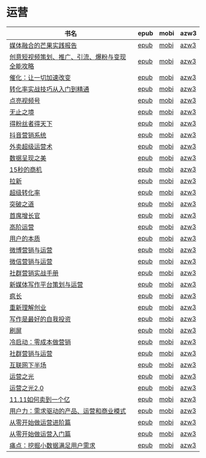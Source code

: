 # 运营

| 书名 | epub | mobi | azw3 |
| --- | --- | --- | --- |
| [媒体融合的芒果实践报告](http://ct.dalanmei.com/f/31084289-771240970-25c5ff) | [epub](http://ct.dalanmei.com/f/31084289-771240970-25c5ff) | [mobi](http://ct.dalanmei.com/f/31084289-771229381-92e3f0) | [azw3](http://ct.dalanmei.com/f/31084289-771233015-41110d) |
| [创意短视频策划、推广、引流、爆粉与变现全能攻略](http://ct.dalanmei.com/f/31084289-570357805-d00688) | [epub](http://ct.dalanmei.com/f/31084289-570357805-d00688) | [mobi](http://ct.dalanmei.com/f/31084289-570152052-02a873) | [azw3](http://ct.dalanmei.com/f/31084289-571406035-2a4aca) |
| [催化：让一切加速改变](http://ct.dalanmei.com/f/31084289-570266798-155dbc) | [epub](http://ct.dalanmei.com/f/31084289-570266798-155dbc) | [mobi](http://ct.dalanmei.com/f/31084289-570123000-10cf45) | [azw3](http://ct.dalanmei.com/f/31084289-571407314-e7a2c0) |
| [转化率实战技巧从入门到精通](http://ct.dalanmei.com/f/31084289-570267923-af33f7) | [epub](http://ct.dalanmei.com/f/31084289-570267923-af33f7) | [mobi](http://ct.dalanmei.com/f/31084289-570125246-8c4dd7) | [azw3](http://ct.dalanmei.com/f/31084289-571407607-e0f2f2) |
| [点亮视频号](http://ct.dalanmei.com/f/31084289-570269866-82b257) | [epub](http://ct.dalanmei.com/f/31084289-570269866-82b257) | [mobi](http://ct.dalanmei.com/f/31084289-570127608-253efb) | [azw3](http://ct.dalanmei.com/f/31084289-571409624-23d3cc) |
| [无止之境](http://ct.dalanmei.com/f/31084289-570259243-50c09f) | [epub](http://ct.dalanmei.com/f/31084289-570259243-50c09f) | [mobi](http://ct.dalanmei.com/f/31084289-570108741-8ce4b5) | [azw3](http://ct.dalanmei.com/f/31084289-571416278-67f3c9) |
| [得粉丝者得天下](http://ct.dalanmei.com/f/31084289-572017217-e28c35) | [epub](http://ct.dalanmei.com/f/31084289-572017217-e28c35) | [mobi](http://ct.dalanmei.com/f/31084289-571732253-7c8d56) | [azw3](http://ct.dalanmei.com/f/31084289-572083490-fdcbb2) |
| [抖音营销系统](http://ct.dalanmei.com/f/31084289-572112595-fce693) | [epub](http://ct.dalanmei.com/f/31084289-572112595-fce693) | [mobi](http://ct.dalanmei.com/f/31084289-571723407-918708) | [azw3](http://ct.dalanmei.com/f/31084289-572116706-aef1e6) |
| [外卖超级运营术](http://ct.dalanmei.com/f/31084289-572113897-56891e) | [epub](http://ct.dalanmei.com/f/31084289-572113897-56891e) | [mobi](http://ct.dalanmei.com/f/31084289-571715341-8c9687) | [azw3](http://ct.dalanmei.com/f/31084289-572122147-14e6e3) |
| [数据呈现之美](http://ct.dalanmei.com/f/31084289-572114705-daa143) | [epub](http://ct.dalanmei.com/f/31084289-572114705-daa143) | [mobi](http://ct.dalanmei.com/f/31084289-571711691-bc5603) | [azw3](http://ct.dalanmei.com/f/31084289-572133532-3de8f9) |
| [15秒的商机](http://ct.dalanmei.com/f/31084289-572117031-15ae13) | [epub](http://ct.dalanmei.com/f/31084289-572117031-15ae13) | [mobi](http://ct.dalanmei.com/f/31084289-571655365-26bd3d) | [azw3](http://ct.dalanmei.com/f/31084289-572179145-ec7ddf) |
| [拉新](http://ct.dalanmei.com/f/31084289-572120165-e92266) | [epub](http://ct.dalanmei.com/f/31084289-572120165-e92266) | [mobi](http://ct.dalanmei.com/f/31084289-571649404-6f2ceb) | [azw3](http://ct.dalanmei.com/f/31084289-572180376-4e5d08) |
| [超级转化率](http://ct.dalanmei.com/f/31084289-572120722-381163) | [epub](http://ct.dalanmei.com/f/31084289-572120722-381163) | [mobi](http://ct.dalanmei.com/f/31084289-571639106-cd4386) | [azw3](http://ct.dalanmei.com/f/31084289-572181327-8e5fc3) |
| [突破之道](http://ct.dalanmei.com/f/31084289-571816008-139078) | [epub](http://ct.dalanmei.com/f/31084289-571816008-139078) | [mobi](http://ct.dalanmei.com/f/31084289-571546968-d63798) | [azw3](http://ct.dalanmei.com/f/31084289-572197970-b2a284) |
| [首席增长官](http://ct.dalanmei.com/f/31084289-571776834-877fa9) | [epub](http://ct.dalanmei.com/f/31084289-571776834-877fa9) | [mobi](http://ct.dalanmei.com/f/31084289-571513198-3de833) | [azw3](http://ct.dalanmei.com/f/31084289-571922408-d52288) |
| [高阶运营](http://ct.dalanmei.com/f/31084289-571778601-f094a5) | [epub](http://ct.dalanmei.com/f/31084289-571778601-f094a5) | [mobi](http://ct.dalanmei.com/f/31084289-571518476-6e92fe) | [azw3](http://ct.dalanmei.com/f/31084289-571923753-654699) |
| [用户的本质](http://ct.dalanmei.com/f/31084289-571778847-a31f9b) | [epub](http://ct.dalanmei.com/f/31084289-571778847-a31f9b) | [mobi](http://ct.dalanmei.com/f/31084289-571522235-102d10) | [azw3](http://ct.dalanmei.com/f/31084289-571925286-cac7cf) |
| [微博营销与运营](http://ct.dalanmei.com/f/31084289-571806966-d17f14) | [epub](http://ct.dalanmei.com/f/31084289-571806966-d17f14) | [mobi](http://ct.dalanmei.com/f/31084289-571538814-cf3f51) | [azw3](http://ct.dalanmei.com/f/31084289-571991959-793a21) |
| [微信营销与运营](http://ct.dalanmei.com/f/31084289-571806983-a0386a) | [epub](http://ct.dalanmei.com/f/31084289-571806983-a0386a) | [mobi](http://ct.dalanmei.com/f/31084289-571538847-21965c) | [azw3](http://ct.dalanmei.com/f/31084289-571991978-1c25b3) |
| [社群营销实战手册](http://ct.dalanmei.com/f/31084289-571807089-747729) | [epub](http://ct.dalanmei.com/f/31084289-571807089-747729) | [mobi](http://ct.dalanmei.com/f/31084289-571539014-02da89) | [azw3](http://ct.dalanmei.com/f/31084289-571992045-b35b3d) |
| [新媒体写作平台策划与运营](http://ct.dalanmei.com/f/31084289-571807201-de8213) | [epub](http://ct.dalanmei.com/f/31084289-571807201-de8213) | [mobi](http://ct.dalanmei.com/f/31084289-571539255-ac39f8) | [azw3](http://ct.dalanmei.com/f/31084289-571992193-bf88fc) |
| [疯长](http://ct.dalanmei.com/f/31084289-571816076-b2a9b6) | [epub](http://ct.dalanmei.com/f/31084289-571816076-b2a9b6) | [mobi](http://ct.dalanmei.com/f/31084289-571547095-27d940) | [azw3](http://ct.dalanmei.com/f/31084289-572052192-dd57ef) |
| [重新理解创业](http://ct.dalanmei.com/f/31084289-571831369-2249b3) | [epub](http://ct.dalanmei.com/f/31084289-571831369-2249b3) | [mobi](http://ct.dalanmei.com/f/31084289-571549439-b6cb4e) | [azw3](http://ct.dalanmei.com/f/31084289-572065256-b7c4c4) |
| [写作是最好的自我投资](http://ct.dalanmei.com/f/31084289-571832938-eafbba) | [epub](http://ct.dalanmei.com/f/31084289-571832938-eafbba) | [mobi](http://ct.dalanmei.com/f/31084289-571549606-e28461) | [azw3](http://ct.dalanmei.com/f/31084289-572065546-f50463) |
| [刷屏](http://ct.dalanmei.com/f/31084289-571838060-fb439f) | [epub](http://ct.dalanmei.com/f/31084289-571838060-fb439f) | [mobi](http://ct.dalanmei.com/f/31084289-571549912-f58951) | [azw3](http://ct.dalanmei.com/f/31084289-572065936-3ffdb6) |
| [冷启动：零成本做营销](http://ct.dalanmei.com/f/31084289-571916740-8a7d4c) | [epub](http://ct.dalanmei.com/f/31084289-571916740-8a7d4c) | [mobi](http://ct.dalanmei.com/f/31084289-571558271-1a9320) | [azw3](http://ct.dalanmei.com/f/31084289-572074931-2899df) |
| [社群营销与运营](http://ct.dalanmei.com/f/31084289-571989655-ab4204) | [epub](http://ct.dalanmei.com/f/31084289-571989655-ab4204) | [mobi](http://ct.dalanmei.com/f/31084289-571561831-80186b) | [azw3](http://ct.dalanmei.com/f/31084289-571840649-f7c09a) |
| [互联网下半场](http://ct.dalanmei.com/f/31084289-571736891-3f1538) | [epub](http://ct.dalanmei.com/f/31084289-571736891-3f1538) | [mobi](http://ct.dalanmei.com/f/31084289-571581687-1895a9) | [azw3](http://ct.dalanmei.com/f/31084289-571861369-94dde0) |
| [运营之光](http://ct.dalanmei.com/f/31084289-571775736-da5ea3) | [epub](http://ct.dalanmei.com/f/31084289-571775736-da5ea3) | [mobi](http://ct.dalanmei.com/f/31084289-571507043-819773) | [azw3](http://ct.dalanmei.com/f/31084289-571875909-31cf95) |
| [运营之光2.0](http://ct.dalanmei.com/f/31084289-571775737-4165fc) | [epub](http://ct.dalanmei.com/f/31084289-571775737-4165fc) | [mobi](http://ct.dalanmei.com/f/31084289-571507092-c4c779) | [azw3](http://ct.dalanmei.com/f/31084289-571875925-1a0930) |
| [11.11如何卖到一个亿](http://ct.dalanmei.com/f/31084289-571779000-26905a) | [epub](http://ct.dalanmei.com/f/31084289-571779000-26905a) | [mobi](http://ct.dalanmei.com/f/31084289-571522457-a0d79c) | [azw3](http://ct.dalanmei.com/f/31084289-571878667-eef0cf) |
| [用户力：需求驱动的产品、运营和商业模式](http://ct.dalanmei.com/f/31084289-571782669-8ccb36) | [epub](http://ct.dalanmei.com/f/31084289-571782669-8ccb36) | [mobi](http://ct.dalanmei.com/f/31084289-571424046-d8eafc) | [azw3](http://ct.dalanmei.com/f/31084289-571883755-bad076) |
| [从零开始做运营进阶篇](http://ct.dalanmei.com/f/31084289-571782775-066cc0) | [epub](http://ct.dalanmei.com/f/31084289-571782775-066cc0) | [mobi](http://ct.dalanmei.com/f/31084289-571424281-429558) | [azw3](http://ct.dalanmei.com/f/31084289-571883878-356ecb) |
| [从零开始做运营入门篇](http://ct.dalanmei.com/f/31084289-571783358-acaf7b) | [epub](http://ct.dalanmei.com/f/31084289-571783358-acaf7b) | [mobi](http://ct.dalanmei.com/f/31084289-571425984-b96054) | [azw3](http://ct.dalanmei.com/f/31084289-571884380-123e3b) |
| [痛点：挖掘小数据满足用户需求](http://ct.dalanmei.com/f/31084289-571783370-1471b1) | [epub](http://ct.dalanmei.com/f/31084289-571783370-1471b1) | [mobi](http://ct.dalanmei.com/f/31084289-571426004-8d0011) | [azw3](http://ct.dalanmei.com/f/31084289-571884397-66d93c) |
